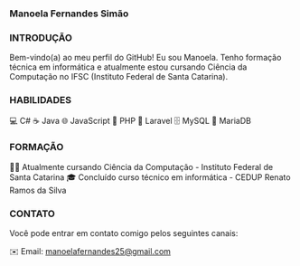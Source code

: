 ### Manoela Fernandes Simão

<!--
**manoela-fs/manoela-fs** is a ✨ _special_ ✨ repository because its `README.md` (this file) appears on your GitHub profile.
!-->

### INTRODUÇÃO
Bem-vindo(a) ao meu perfil do GitHub! Eu sou Manoela. Tenho formação técnica em informática e atualmente estou cursando Ciência da Computação no IFSC (Instituto Federal de Santa Catarina).

### HABILIDADES
💻 C#
☕ Java
🌐 JavaScript
🐘 PHP
🚀 Laravel
🗄️ MySQL
🐬 MariaDB

### FORMAÇÃO
👩‍🎓 Atualmente cursando Ciência da Computação - Instituto Federal de Santa Catarina
🎓 Concluído curso técnico em informática - CEDUP Renato Ramos da Silva

### CONTATO
Você pode entrar em contato comigo pelos seguintes canais:

✉️ Email: manoelafernandes25@gmail.com
